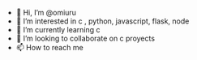 - 👋 Hi, I’m @omiuru
- 👀 I’m interested in c , python, javascript, flask, node
- 🌱 I’m currently learning c
- 💞️ I’m looking to collaborate on c proyects
- 📫 How to reach me 

<!---
omiuru/omiuru is a ✨ special ✨ repository because its `README.md` (this file) appears on your GitHub profile.
You can click the Preview link to take a look at your changes.
--->
